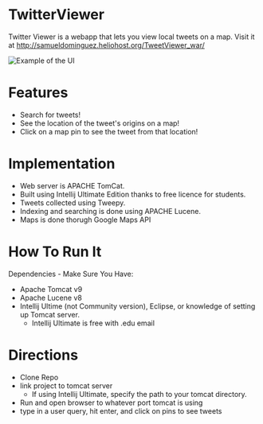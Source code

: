 # TwitterViewer
Twitter Viewer is a webapp that lets you view local tweets on a map. 
Visit it at http://samueldominguez.heliohost.org/TweetViewer_war/

![Example of the UI](https://github.com/CS-UCR/final-project-carriedbyjoker/blob/master/twitterviewer.png)

# Features

* Search for tweets!
* See the location of the tweet's origins on a map!
* Click on a map pin to see the tweet from that location!
  


# Implementation
* Web server is APACHE TomCat.
* Built using Intellij Ultimate Edition thanks to free licence for students.
* Tweets collected using Tweepy.
* Indexing and searching is done using APACHE Lucene.
* Maps is done thorugh Google Maps API
  

# How To Run It
Dependencies - Make Sure You Have:
* Apache Tomcat v9
* Apache Lucene v8
* Intellij Ultime (not Community version), Eclipse, or knowledge of setting up Tomcat server.
  * Intellij Ultimate is free with .edu email 
# Directions
* Clone Repo
* link project to tomcat server
  * If using Intellij Ultimate, specify the path to your tomcat directory.
* Run and open browser to whatever port tomcat is using
* type in a user query, hit enter, and click on pins to see tweets
